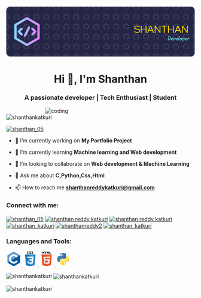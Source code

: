 ![logo](https://github.com/shanthankatkuri/shanthankatkuri/blob/main/github-header-image.png)
<h1 align="center">Hi 👋, I'm Shanthan</h1>
<h3 align="center">A passionate developer | Tech Enthusiast | Student</h3>
<img align="right" alt="coding" width="400" src="https://media3.giphy.com/media/v1.Y2lkPTc5MGI3NjExNmVkaXQ2cTYweXIxcHBrOGM1cnkzYnVzamIyZDlzdWQ0MnVoNWZrYyZlcD12MV9naWZzX3NlYXJjaCZjdD1n/2IudUHdI075HL02Pkk/giphy.gif">
<p align="left"> <img src="https://komarev.com/ghpvc/?username=shanthankatkuri&label=Profile%20views&color=0e75b6&style=flat" alt="shanthankatkuri" /> </p>

<p align="left"> <a href="https://twitter.com/shanthan_05" target="blank"><img src="https://img.shields.io/twitter/follow/shanthan_05?logo=twitter&style=for-the-badge" alt="shanthan_05" /></a> </p>

- 🔭 I’m currently working on **My Portfolio Project**

- 🌱 I’m currently learning **Machine learning and Web development**

- 👯 I’m looking to collaborate on **Web development & Machine Learning**

- 💬 Ask me about **C,Python,Css,Html**

- 📫 How to reach me **shanthanreddykatkuri@gmail.com**

<h3 align="left">Connect with me:</h3>
<p align="left">
<a href="https://twitter.com/shanthan_05" target="blank"><img align="center" src="https://raw.githubusercontent.com/rahuldkjain/github-profile-readme-generator/master/src/images/icons/Social/twitter.svg" alt="shanthan_05" height="30" width="40" /></a>
<a href="https://linkedin.com/in/shanthan reddy katkuri" target="blank"><img align="center" src="https://raw.githubusercontent.com/rahuldkjain/github-profile-readme-generator/master/src/images/icons/Social/linked-in-alt.svg" alt="shanthan reddy katkuri" height="30" width="40" /></a>
<a href="https://kaggle.com/shanthan reddy katkuri" target="blank"><img align="center" src="https://raw.githubusercontent.com/rahuldkjain/github-profile-readme-generator/master/src/images/icons/Social/kaggle.svg" alt="shanthan reddy katkuri" height="30" width="40" /></a>
<a href="https://instagram.com/shanthan_katkuri" target="blank"><img align="center" src="https://raw.githubusercontent.com/rahuldkjain/github-profile-readme-generator/master/src/images/icons/Social/instagram.svg" alt="shanthan_katkuri" height="30" width="40" /></a>
<a href="https://www.hackerrank.com/shanthanreddy2" target="blank"><img align="center" src="https://raw.githubusercontent.com/rahuldkjain/github-profile-readme-generator/master/src/images/icons/Social/hackerrank.svg" alt="shanthanreddy2" height="30" width="40" /></a>
<a href="https://www.leetcode.com/shanthan_katkuri" target="blank"><img align="center" src="https://raw.githubusercontent.com/rahuldkjain/github-profile-readme-generator/master/src/images/icons/Social/leet-code.svg" alt="shanthan_katkuri" height="30" width="40" /></a>
</p>

<h3 align="left">Languages and Tools:</h3>
<p align="left"> <a href="https://www.cprogramming.com/" target="_blank" rel="noreferrer"> <img src="https://raw.githubusercontent.com/devicons/devicon/master/icons/c/c-original.svg" alt="c" width="40" height="40"/> </a> <a href="https://www.w3schools.com/css/" target="_blank" rel="noreferrer"> <img src="https://raw.githubusercontent.com/devicons/devicon/master/icons/css3/css3-original-wordmark.svg" alt="css3" width="40" height="40"/> </a> <a href="https://www.w3.org/html/" target="_blank" rel="noreferrer"> <img src="https://raw.githubusercontent.com/devicons/devicon/master/icons/html5/html5-original-wordmark.svg" alt="html5" width="40" height="40"/> </a> <a href="https://www.python.org" target="_blank" rel="noreferrer"> <img src="https://raw.githubusercontent.com/devicons/devicon/master/icons/python/python-original.svg" alt="python" width="40" height="40"/> </a> </p>

<p><img align="left" src="https://github-readme-stats.vercel.app/api/top-langs?username=shanthankatkuri&show_icons=true&locale=en&layout=compact" alt="shanthankatkuri" /></p>

<p>&nbsp;<img align="center" src="https://github-readme-stats.vercel.app/api?username=shanthankatkuri&show_icons=true&locale=en" alt="shanthankatkuri" /></p>

<p><img align="center" src="https://github-readme-streak-stats.herokuapp.com/?user=shanthankatkuri&" alt="shanthankatkuri" /></p>
